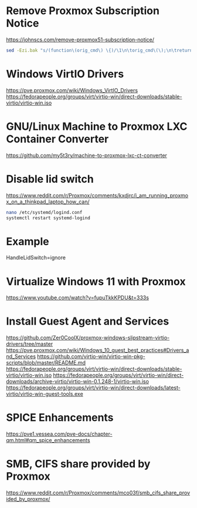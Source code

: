 # Remove Proxmox Subscription Notice
https://johnscs.com/remove-proxmox51-subscription-notice/

```bash
sed -Ezi.bak "s/(function\(orig_cmd\) \{)/\1\n\torig_cmd\(\);\n\treturn;/g" /usr/share/javascript/proxmox-widget-toolkit/proxmoxlib.js && systemctl restart pveproxy.service
```

# Windows VirtIO Drivers
https://pve.proxmox.com/wiki/Windows_VirtIO_Drivers
https://fedorapeople.org/groups/virt/virtio-win/direct-downloads/stable-virtio/virtio-win.iso

# GNU/Linux Machine to Proxmox LXC Container Converter
https://github.com/my5t3ry/machine-to-proxmox-lxc-ct-converter

# Disable lid switch
https://www.reddit.com/r/Proxmox/comments/kxdjrc/i_am_running_proxmox_on_a_thinkpad_laptop_how_can/

```bash
nano /etc/systemd/logind.conf
systemctl restart systemd-logind
```

# Example
HandleLidSwitch=ignore

# Virtualize Windows 11 with Proxmox
https://www.youtube.com/watch?v=fupuTkkKPDU&t=333s

# Install Guest Agent and Services
https://github.com/Zer0CoolX/proxmox-windows-slipstream-virtio-drivers/tree/master
https://pve.proxmox.com/wiki/Windows_10_guest_best_practices#Drivers_and_Services
https://github.com/virtio-win/virtio-win-pkg-scripts/blob/master/README.md
https://fedorapeople.org/groups/virt/virtio-win/direct-downloads/stable-virtio/virtio-win.iso
https://fedorapeople.org/groups/virt/virtio-win/direct-downloads/archive-virtio/virtio-win-0.1.248-1/virtio-win.iso
https://fedorapeople.org/groups/virt/virtio-win/direct-downloads/latest-virtio/virtio-win-guest-tools.exe

# SPICE Enhancements 
https://pve1.vessea.com/pve-docs/chapter-qm.html#qm_spice_enhancements

# SMB, CIFS share provided by Proxmox
https://www.reddit.com/r/Proxmox/comments/mco03f/smb_cifs_share_provided_by_proxmox/